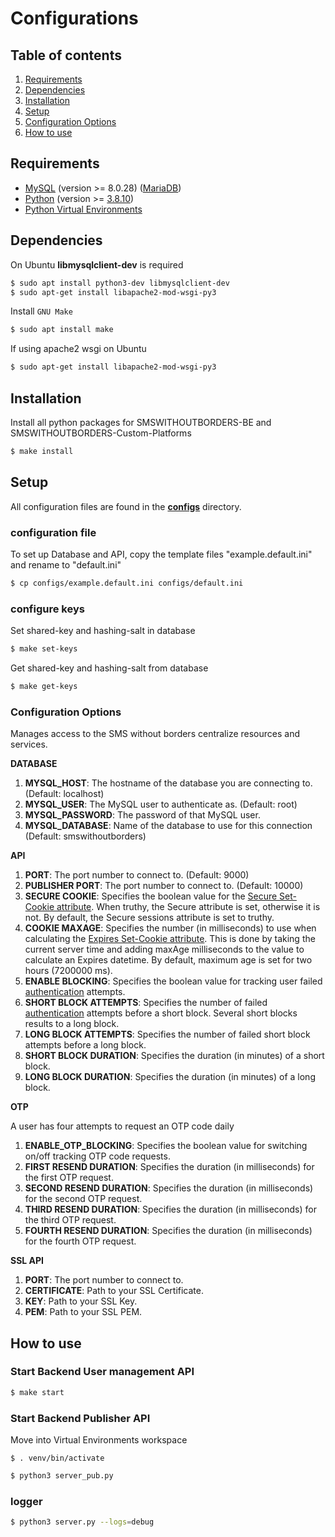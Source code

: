 # Configurations

## Table of contents

1. [Requirements](#requirements)
2. [Dependencies](#dependencies)
3. [Installation](#installation)
4. [Setup](#setup)
5. [Configuration Options](#Configuration-Options)
6. [How to use](#how-to-use)

## Requirements

- [MySQL](https://www.mysql.com/) (version >= 8.0.28) ([MariaDB](https://mariadb.org/))
- [Python](https://www.python.org/) (version >= [3.8.10](https://www.python.org/downloads/release/python-3810/))
- [Python Virtual Environments](https://docs.python.org/3/tutorial/venv.html)

## Dependencies

On Ubuntu **libmysqlclient-dev** is required

```bash
$ sudo apt install python3-dev libmysqlclient-dev
$ sudo apt-get install libapache2-mod-wsgi-py3
```

Install `GNU Make`

```bash
$ sudo apt install make
```

If using apache2 wsgi on Ubuntu

```bash
$ sudo apt-get install libapache2-mod-wsgi-py3
```

## Installation

Install all python packages for SMSWITHOUTBORDERS-BE and SMSWITHOUTBORDERS-Custom-Platforms

```bash
$ make install
```

## Setup

All configuration files are found in the **[configs](../configs)** directory.

### configuration file

To set up Database and API, copy the template files "example.default.ini" and rename to "default.ini"

```bash
$ cp configs/example.default.ini configs/default.ini
```

### configure keys

Set shared-key and hashing-salt in database

```bash
$ make set-keys
```

Get shared-key and hashing-salt from database

```bash
$ make get-keys
```

### Configuration Options

Manages access to the SMS without borders centralize resources and services.

**DATABASE**

1. **MYSQL_HOST**: The hostname of the database you are connecting to. (Default: localhost)
2. **MYSQL_USER**: The MySQL user to authenticate as. (Default: root)
3. **MYSQL_PASSWORD**: The password of that MySQL user.
4. **MYSQL_DATABASE**: Name of the database to use for this connection (Default: smswithoutborders)

**API**

1. **PORT**: The port number to connect to. (Default: 9000)
2. **PUBLISHER PORT**: The port number to connect to. (Default: 10000)
3. **SECURE COOKIE**: Specifies the boolean value for the [Secure Set-Cookie attribute](https://developer.mozilla.org/en-US/docs/Web/HTTP/Headers/Set-Cookie). When truthy, the Secure attribute is set, otherwise it is not. By default, the Secure sessions attribute is set to truthy.
4. **COOKIE MAXAGE**: Specifies the number (in milliseconds) to use when calculating the [Expires Set-Cookie attribute](https://developer.mozilla.org/en-US/docs/Web/HTTP/Headers/Set-Cookie). This is done by taking the current server time and adding maxAge milliseconds to the value to calculate an Expires datetime. By default, maximum age is set for two hours (7200000 ms).
5. **ENABLE BLOCKING**: Specifies the boolean value for tracking user failed [authentication](FEATURES_v2.md#2-authenticate-an-account) attempts.
6. **SHORT BLOCK ATTEMPTS**: Specifies the number of failed [authentication](FEATURES_v2.md#2-authenticate-an-account) attempts before a short block. Several short blocks results to a long block.
7. **LONG BLOCK ATTEMPTS**: Specifies the number of failed short block attempts before a long block.
8. **SHORT BLOCK DURATION**: Specifies the duration (in minutes) of a short block.
9. **LONG BLOCK DURATION**: Specifies the duration (in minutes) of a long block.

**OTP**

A user has four attempts to request an OTP code daily

1. **ENABLE_OTP_BLOCKING**: Specifies the boolean value for switching on/off tracking OTP code requests.
2. **FIRST RESEND DURATION**: Specifies the duration (in milliseconds) for the first OTP request.
3. **SECOND RESEND DURATION**: Specifies the duration (in milliseconds) for the second OTP request.
4. **THIRD RESEND DURATION**: Specifies the duration (in milliseconds) for the third OTP request.
5. **FOURTH RESEND DURATION**: Specifies the duration (in milliseconds) for the fourth OTP request.

**SSL API**

1. **PORT**: The port number to connect to.
2. **CERTIFICATE**: Path to your SSL Certificate.
3. **KEY**: Path to your SSL Key.
4. **PEM**: Path to your SSL PEM.

## How to use

### Start Backend User management API

```bash
$ make start
```

### Start Backend Publisher API

Move into Virtual Environments workspace

```
$ . venv/bin/activate
```

```bash
$ python3 server_pub.py
```

### logger

```bash
$ python3 server.py --logs=debug
```
